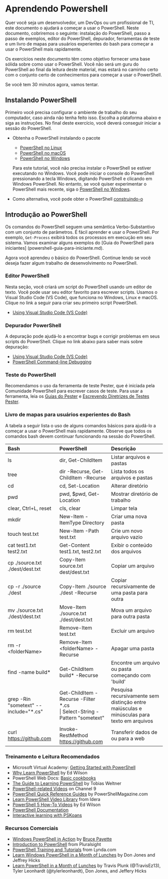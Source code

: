 # Aprendendo Powershell

Quer você seja um desenvolvedor, um DevOps ou um profissional de TI, este documento o ajudará a começar a usar o PowerShell.
Neste documento, cobriremos o seguinte:
instalação do PowerShell, passo a passo de exemplos, editor do PowerShell, depurador, ferramentas de teste e um livro de mapas para usuários experientes do bash para começar a usar o PowerShell mais rapidamente.

Os exercícios neste documento têm como objetivo fornecer uma base sólida sobre como usar o PowerShell.
Você não será um guru do PowerShell ao final da leitura deste material, mas estará no caminho certo com o conjunto certo de conhecimentos para começar a usar o PowerShell.

Se você tem 30 minutos agora, vamos tentar.

## Instalando PowerShell

Primeiro você precisa configurar o ambiente de trabalho do seu computador, caso ainda não tenha feito isso.
Escolha a plataforma abaixo e siga as instruções.
No final deste exercício, você deverá conseguir iniciar a sessão do PowerShell.

- Obtenha o PowerShell instalando o pacote
    * [PowerShell no Linux][inst-linux]
    * [PowerShell no macOS][inst-macos]
    * [PowerShell no Windows][inst-win]

  Para este tutorial, você não precisa instalar o PowerShell se estiver executando no Windows.
  Você pode iniciar o console do PowerShell pressionando a tecla Windows, digitando PowerShell e clicando em Windows PowerShell.
  No entanto, se você quiser experimentar o PowerShell mais recente, siga o [PowerShell no Windows][inst-win].

- Como alternativa, você pode obter o PowerShell [construindo-o][build-powershell]

[build-powershell]:../../README.md#building-the-repository
[inst-linux]: https://docs.microsoft.com/powershell/scripting/install/installing-powershell-core-on-linux
[inst-win]: https://docs.microsoft.com/powershell/scripting/install/installing-powershell-core-on-windows
[inst-macos]: https://docs.microsoft.com/powershell/scripting/install/installing-powershell-core-on-macos

## Introdução ao PowerShell

Os comandos do PowerShell seguem uma semântica Verbo-Substantivo com um conjunto de parâmetros.
É fácil aprender e usar o PowerShell.
Por exemplo, `Get-Process` exibirá todos os processos em execução em seu sistema.
Vamos examinar alguns exemplos do [Guia do PowerShell para iniciantes] (powershell-guia-para-iniciante.md).

Agora você aprendeu o básico do PowerShell.
Continue lendo se você deseja fazer algum trabalho de desenvolvimento no PowerShell.

### Editor PowerShell

Nesta seção, você criará um script do PowerShell usando um editor de texto.
Você pode usar seu editor favorito para escrever scripts.
Usamos o Visual Studio Code (VS Code), que funciona no Windows, Linux e macOS.
Clique no link a seguir para criar seu primeiro script PowerShell.

- [Using Visual Studio Code (VS Code)](https://docs.microsoft.com/powershell/scripting/dev-cross-plat/vscode/using-vscode)

### Depurador PowerShell

A depuração pode ajudá-lo a encontrar bugs e corrigir problemas em seus scripts do PowerShell.
Clique no link abaixo para saber mais sobre depuração:

- [Using Visual Studio Code (VS Code)](https://docs.microsoft.com/powershell/scripting/dev-cross-plat/vscode/using-vscode#debugging-with-visual-studio-code)
- [PowerShell Command-line Debugging][cli-debugging]

[cli-debugging]:./debugging-from-commandline.md

### Teste do PowerShell

Recomendamos o uso da ferramenta de teste Pester, que é iniciada pela Comunidade PowerShell para escrever casos de teste.
Para usar a ferramenta, leia os [Guias do Pester](https://github.com/pester/Pester) e [Escrevendo Diretrizes de Testes Pester](https://github.com/PowerShell/PowerShell/blob/master/docs/testing-guidelines/WritingPesterTests.md).

### Livro de mapas para usuários experientes do Bash

A tabela a seguir lista o uso de alguns comandos básicos para ajudá-lo a começar a usar o PowerShell mais rapidamente.
Observe que todos os comandos bash devem continuar funcionando na sessão do PowerShell.

| Bash                            | PowerShell                              | Descrição
|:--------------------------------|:----------------------------------------|:---------------------
| ls                              | dir, Get-ChildItem                      | Listar arquivos e pastas
| tree                            | dir -Recurse, Get-ChildItem -Recurse    | Lista todos os arquivos e pastas
| cd                              | cd, Set-Location                        | Alterar diretório
| pwd                             | pwd, $pwd, Get-Location                 | Mostrar diretório de trabalho
| clear, Ctrl+L, reset            | cls, clear                              | Limpar tela
| mkdir                           | New-Item -ItemType Directory            | Criar uma nova pasta
| touch test.txt                  | New-Item -Path test.txt                 | Crie um novo arquivo vazio
| cat test1.txt test2.txt         | Get-Content test1.txt, test2.txt        | Exibir o conteúdo dos arquivos
| cp ./source.txt ./dest/dest.txt | Copy-Item source.txt dest/dest.txt      | Copiar um arquivo
| cp -r ./source ./dest           | Copy-Item ./source ./dest -Recurse      | Copiar recursivamente de uma pasta para outra
| mv ./source.txt ./dest/dest.txt | Move-Item ./source.txt ./dest/dest.txt  | Mova um arquivo para outra pasta
| rm test.txt                     | Remove-Item test.txt                    | Excluir um arquivo
| rm -r &lt;folderName>           | Remove-Item &lt;folderName> -Recurse    | Apagar uma pasta
| find -name build*               | Get-ChildItem build* -Recurse           | Encontre um arquivo ou pasta começando com 'build'
| grep -Rin "sometext" --include="*.cs" | Get-ChildItem -Recurse -Filter *.cs <br> \| Select-String -Pattern "sometext" | Pesquisa recursivamente sem distinção entre maiúsculas e minúsculas para texto em arquivos
| curl https://github.com         | Invoke-RestMethod https://github.com    | Transferir dados de ou para a web

### Treinamento e Leitura Recomendados

- Microsoft Virtual Academy: [Getting Started with PowerShell][getstarted-with-powershell]
- [Why Learn PowerShell][why-learn-powershell] by Ed Wilson
- PowerShell Web Docs: [Basic cookbooks][basic-cookbooks]
- [The Guide to Learning PowerShell][ebook-from-Idera] by Tobias Weltner
- [PowerShell-related Videos][channel9-learn-powershell] on Channel 9
- [PowerShell Quick Reference Guides][quick-reference] by PowerShellMagazine.com
- [Learn PowerShell Video Library][idera-learn-powershell] from Idera
- [PowerShell 5 How-To Videos][script-guy-how-to] by Ed Wilson
- [PowerShell Documentation](https://docs.microsoft.com/powershell)
- [Interactive learning with PSKoans](https://aka.ms/pskoans)

### Recursos Comerciais

- [Windows PowerShell in Action][in-action] by [Bruce Payette](https://github.com/brucepay)
- [Introduction to PowerShell][powershell-intro] from Pluralsight
- [PowerShell Training and Tutorials][lynda-training] from Lynda.com
- [Learn Windows PowerShell in a Month of Lunches][learn-win-powershell] by Don Jones and Jeffrey Hicks
- [Learn PowerShell in a Month of Lunches][learn-powershell] by Travis Plunk (@TravisEz13),
  Tyler Leonhardt (@tylerleonhardt), Don Jones, and Jeffery Hicks

[in-action]: https://www.amazon.com/Windows-PowerShell-Action-Second-Payette/dp/1935182137
[powershell-intro]: https://www.pluralsight.com/courses/powershell-intro
[lynda-training]: https://www.lynda.com/PowerShell-training-tutorials/5779-0.html
[learn-win-powershell]: https://www.amazon.com/Learn-Windows-PowerShell-Month-Lunches/dp/1617294160
[learn-powershell]: https://www.manning.com/books/learn-powershell-in-a-month-of-lunches-linux-and-macos-edition

[getstarted-with-powershell]: https://channel9.msdn.com/Series/GetStartedPowerShell3
[why-learn-powershell]: https://blogs.technet.microsoft.com/heyscriptingguy/2014/10/18/weekend-scripter-why-learn-powershell/
[ebook-from-Idera]:https://www.idera.com/resourcecentral/whitepapers/powershell-ebook
[channel9-learn-powershell]: https://channel9.msdn.com/Search?term=powershell#ch9Search
[idera-learn-powershell]: https://community.idera.com/database-tools/powershell/video_library/
[quick-reference]: https://www.powershellmagazine.com/2014/04/24/windows-powershell-4-0-and-other-quick-reference-guides/
[script-guy-how-to]:https://blogs.technet.microsoft.com/tommypatterson/2015/09/04/ed-wilsons-powershell5-videos-now-on-channel9-2/
[basic-cookbooks]:https://docs.microsoft.com/powershell/scripting/samples/sample-scripts-for-administration
